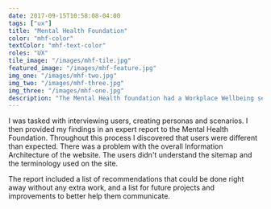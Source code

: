 ```yaml
---
date: 2017-09-15T10:58:08-04:00
tags: ["ux"]
title: "Mental Health Foundation"
color: "mhf-color"
textColor: "mhf-text-color"
roles: "UX"
tile_image: "/images/mhf-tile.jpg"
featured_image: "/images/mhf-feature.jpg"
img_one: "/images/mhf-two.jpg"
img_two: "/images/mhf-three.jpg"
img_three: "/images/mhf-one.jpg"
description: "The Mental Health foundation had a Workplace Wellbeing section on their website but were not sure how or even if users were engaging with it. We decided we needed to talk to users and understand how they were engaging with the site at large when trying to find the information"
---
```


I was tasked with interviewing users, creating personas and scenarios. I then provided my findings in an expert report to the Mental Health Foundation. Throughout this process I discovered that users were different than expected. There was a problem with the overall Information Architecture of the website. The users didn't understand the sitemap and the terminology used on the site. 

The report included a list of recommendations that could be done right away without any extra work, and a list for future projects and improvements to better help them communicate.